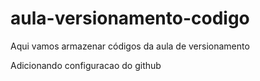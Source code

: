 # aula-versionamento-codigo
Aqui vamos armazenar códigos da aula de versionamento

Adicionando configuracao do github